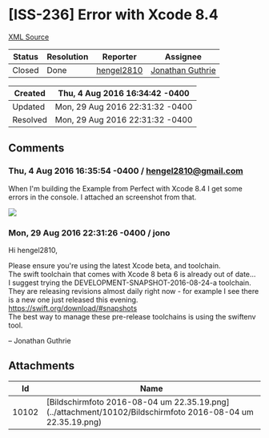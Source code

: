 # [ISS-236] Error with Xcode 8.4

[XML Source](./xml/ISS-236.xml)
<p></p>





Status|Resolution|Reporter|Assignee
------|----------|--------|--------
Closed|Done|[hengel2810](hengel2810@gmail.com)|[Jonathan Guthrie]($jono)





Created|Thu, 4 Aug 2016 16:34:42 -0400
-------|--------------
Updated|Mon, 29 Aug 2016 22:31:32 -0400
Resolved|Mon, 29 Aug 2016 22:31:32 -0400


## Comments




### Thu, 4 Aug 2016 16:35:54 -0400 / hengel2810@gmail.com 

<p><p>When I'm building the Example from Perfect with Xcode 8.4 I get some errors in the console. I attached an screenshot from that.</p>

<p><span class="image-wrap" style=""><a id="10102_thumb" href="http://jira.perfect.org:8080/secure/attachment/10102/10102_Bildschirmfoto+2016-08-04+um+22.35.19.png" title="Bildschirmfoto 2016-08-04 um 22.35.19.png" file-preview-type="image" file-preview-id="10102" file-preview-title="Bildschirmfoto 2016-08-04 um 22.35.19.png"><img src="http://jira.perfect.org:8080/secure/thumbnail/10102/_thumb_10102.png" style="border: 0px solid black" /></a></span></p></p>


### Mon, 29 Aug 2016 22:31:26 -0400 / jono 

<p><p>Hi hengel2810,</p>

<p>Please ensure you're using the latest Xcode beta, and toolchain.<br/>
The swift toolchain that comes with Xcode 8 beta 6 is already out of date...<br/>
I suggest trying the DEVELOPMENT-SNAPSHOT-2016-08-24-a toolchain. They are releasing revisions almost daily right now - for example I see there is a new one just released this evening.<br/>
<a href="https://swift.org/download/#snapshots" class="external-link" rel="nofollow">https://swift.org/download/#snapshots</a><br/>
The best way to manage these pre-release toolchains is using the swiftenv tool.</p>


<p>– Jonathan Guthrie</p></p>

## Attachments





Id|Name
------|------------
10102|[Bildschirmfoto 2016-08-04 um 22.35.19.png](../attachment/10102/Bildschirmfoto 2016-08-04 um 22.35.19.png)

